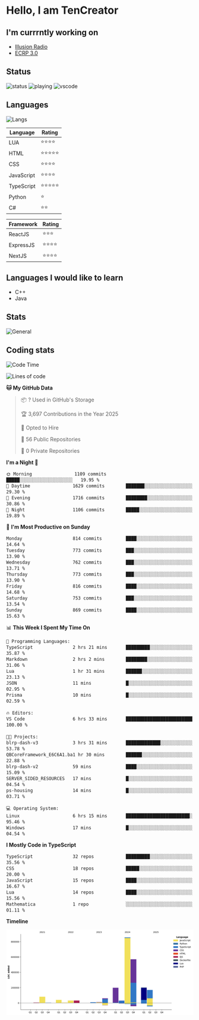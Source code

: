# Hello, I am TenCreator

## I'm currrntly working on
- [Illusion Radio](https://illusionradio.co.uk/)
- [ECRP 3.0](http://github.com/Emerald-Coast-Roleplay/)

## Status
![status](https://api.statusbadges.me/badge/status/518334475038359555?simple=true&style=for-the-badge)
![playing](https://api.statusbadges.me/badge/playing/518334475038359555?style=for-the-badge)
![vscode](https://api.statusbadges.me/badge/vscode/518334475038359555?style=for-the-badge)

## Languages
![Langs](https://github-readme-stats.vercel.app/api/top-langs/?username=tencreator&layout=compact&theme=radical)


|Language|Rating|
|--------|------|
|LUA|⭐️⭐️⭐️⭐️|
|HTML|⭐️⭐️⭐️⭐️⭐️|
|CSS|⭐️⭐️⭐️⭐️|
|JavaScript|⭐️⭐️⭐️⭐️|
|TypeScript|⭐️⭐️⭐️⭐️⭐️|
|Python|⭐️|
|C#|⭐️⭐️ |

|Framework|Rating|
|--------|------|
|ReactJS|⭐️⭐️⭐|
|ExpressJS|⭐️⭐️⭐️⭐️|
|NextJS|⭐️⭐️⭐⭐️|

## Languages I would like to learn
- C++
- Java

## Stats
![General](https://github-readme-stats.vercel.app/api?username=tencreator&show_icons=true&theme=radical)

## Coding stats

<!--START_SECTION:waka-->
![Code Time](http://img.shields.io/badge/Code%20Time-624%20hrs%2023%20mins-blue)

![Lines of code](https://img.shields.io/badge/From%20Hello%20World%20I%27ve%20Written-2.3%20million%20lines%20of%20code-blue)

**🐱 My GitHub Data** 

> 📦 ? Used in GitHub's Storage 
 > 
> 🏆 3,697 Contributions in the Year 2025
 > 
> 💼 Opted to Hire
 > 
> 📜 56 Public Repositories 
 > 
> 🔑 0 Private Repositories 
 > 
**I'm a Night 🦉** 

```text
🌞 Morning                1109 commits        █████░░░░░░░░░░░░░░░░░░░░   19.95 % 
🌆 Daytime                1629 commits        ███████░░░░░░░░░░░░░░░░░░   29.30 % 
🌃 Evening                1716 commits        ████████░░░░░░░░░░░░░░░░░   30.86 % 
🌙 Night                  1106 commits        █████░░░░░░░░░░░░░░░░░░░░   19.89 % 
```
📅 **I'm Most Productive on Sunday** 

```text
Monday                   814 commits         ████░░░░░░░░░░░░░░░░░░░░░   14.64 % 
Tuesday                  773 commits         ███░░░░░░░░░░░░░░░░░░░░░░   13.90 % 
Wednesday                762 commits         ███░░░░░░░░░░░░░░░░░░░░░░   13.71 % 
Thursday                 773 commits         ███░░░░░░░░░░░░░░░░░░░░░░   13.90 % 
Friday                   816 commits         ████░░░░░░░░░░░░░░░░░░░░░   14.68 % 
Saturday                 753 commits         ███░░░░░░░░░░░░░░░░░░░░░░   13.54 % 
Sunday                   869 commits         ████░░░░░░░░░░░░░░░░░░░░░   15.63 % 
```


📊 **This Week I Spent My Time On** 

```text
💬 Programming Languages: 
TypeScript               2 hrs 21 mins       █████████░░░░░░░░░░░░░░░░   35.87 % 
Markdown                 2 hrs 2 mins        ████████░░░░░░░░░░░░░░░░░   31.06 % 
Lua                      1 hr 31 mins        ██████░░░░░░░░░░░░░░░░░░░   23.13 % 
JSON                     11 mins             █░░░░░░░░░░░░░░░░░░░░░░░░   02.95 % 
Prisma                   10 mins             █░░░░░░░░░░░░░░░░░░░░░░░░   02.59 % 

🔥 Editors: 
VS Code                  6 hrs 33 mins       █████████████████████████   100.00 % 

🐱‍💻 Projects: 
blrp-dash-v3             3 hrs 31 mins       █████████████░░░░░░░░░░░░   53.78 % 
QBCoreFramework_E6C6A1.ba1 hr 30 mins        ██████░░░░░░░░░░░░░░░░░░░   22.88 % 
blrp-dash-v2             59 mins             ████░░░░░░░░░░░░░░░░░░░░░   15.09 % 
SERVER_SIDED_RESOURCES   17 mins             █░░░░░░░░░░░░░░░░░░░░░░░░   04.54 % 
ps-housing               14 mins             █░░░░░░░░░░░░░░░░░░░░░░░░   03.71 % 

💻 Operating System: 
Linux                    6 hrs 15 mins       ████████████████████████░   95.46 % 
Windows                  17 mins             █░░░░░░░░░░░░░░░░░░░░░░░░   04.54 % 
```

**I Mostly Code in TypeScript** 

```text
TypeScript               32 repos            █████████░░░░░░░░░░░░░░░░   35.56 % 
CSS                      18 repos            █████░░░░░░░░░░░░░░░░░░░░   20.00 % 
JavaScript               15 repos            ████░░░░░░░░░░░░░░░░░░░░░   16.67 % 
Lua                      14 repos            ████░░░░░░░░░░░░░░░░░░░░░   15.56 % 
Mathematica              1 repo              ░░░░░░░░░░░░░░░░░░░░░░░░░   01.11 % 
```



**Timeline**

![Lines of Code chart](https://raw.githubusercontent.com/tencreator/tencreator/main/assets/bar_graph.png)


<!--END_SECTION:waka-->

